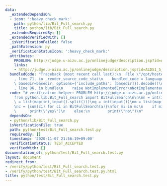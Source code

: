 ```yaml
---
data:
  _extendedDependsOn:
  - icon: ':heavy_check_mark:'
    path: python/lib/Bit_Full_search.py
    title: python/lib/Bit_Full_search.py
  _extendedRequiredBy: []
  _extendedVerifiedWith: []
  _isVerificationFailed: false
  _pathExtension: py
  _verificationStatusIcon: ':heavy_check_mark:'
  attributes:
    PROBLEM: http://judge.u-aizu.ac.jp/onlinejudge/description.jsp?id=ALDS1_5_A
    links:
    - http://judge.u-aizu.ac.jp/onlinejudge/description.jsp?id=ALDS1_5_A
  bundledCode: "Traceback (most recent call last):\n  File \"/opt/hostedtoolcache/Python/3.9.6/x64/lib/python3.9/site-packages/onlinejudge_verify/documentation/build.py\"\
    , line 71, in _render_source_code_stat\n    bundled_code = language.bundle(stat.path,\
    \ basedir=basedir, options={'include_paths': [basedir]}).decode()\n  File \"/opt/hostedtoolcache/Python/3.9.6/x64/lib/python3.9/site-packages/onlinejudge_verify/languages/python.py\"\
    , line 96, in bundle\n    raise NotImplementedError\nNotImplementedError\n"
  code: "# verification-helper: PROBLEM http://judge.u-aizu.ac.jp/onlinejudge/description.jsp?id=ALDS1_5_A\n\
    from python.lib.Bit_Full_search import BitFullSearch\n\n\nn = int(input())\na\
    \ = list(map(int,input().split()))\nq = int(input())\nm = list(map(int,input().split()))\n\
    \nc = {sum(ci) for ci in BitFullSearch(a)}\nfor mi in m:\n    if mi in c:\n  \
    \      print(\"yes\")\n    else:\n        print(\"no\")\n"
  dependsOn:
  - python/lib/Bit_Full_search.py
  isVerificationFile: true
  path: python/test/Bit_Full_search.test.py
  requiredBy: []
  timestamp: '2020-11-07 21:56:19+09:00'
  verificationStatus: TEST_ACCEPTED
  verifiedWith: []
documentation_of: python/test/Bit_Full_search.test.py
layout: document
redirect_from:
- /verify/python/test/Bit_Full_search.test.py
- /verify/python/test/Bit_Full_search.test.py.html
title: python/test/Bit_Full_search.test.py
---
```

